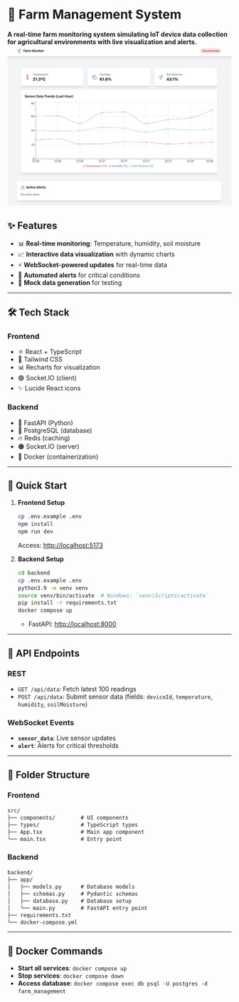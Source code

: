 # 🌾 Farm Management System

**A real-time farm monitoring system simulating IoT device data collection for agricultural environments with live visualization and alerts.**
![Agri-data Image](public/agri-data-hub.jpg)

## ✨ Features

- 📊 **Real-time monitoring**: Temperature, humidity, soil moisture  
- 📈 **Interactive data visualization** with dynamic charts  
- ⚡ **WebSocket-powered updates** for real-time data  
- 🔔 **Automated alerts** for critical conditions  
- 🤖 **Mock data generation** for testing  

---

## 🛠️ Tech Stack

### Frontend  
- ⚛️ React + TypeScript  
- 🎨 Tailwind CSS  
- 📊 Recharts for visualization  
- 🟢 Socket.IO (client)  
- ✨ Lucide React icons  

### Backend  
- 🐍 FastAPI (Python)  
- 🐘 PostgreSQL (database)  
- 🔥 Redis (caching)  
- 🟠 Socket.IO (server)  
- 🐳 Docker (containerization)  

---

## 🚀 Quick Start

1. **Frontend Setup**  
   ```bash
   cp .env.example .env
   npm install
   npm run dev
   ```
   Access: [http://localhost:5173](http://localhost:5173)

2. **Backend Setup**  
   ```bash
   cd backend
   cp .env.example .env
   python3.9 -m venv venv
   source venv/bin/activate  # Windows: `venv\Scripts\activate`
   pip install -r requirements.txt
   docker compose up
   ```
   - FastAPI: [http://localhost:8000](http://localhost:8000)

---

## 🔗 API Endpoints

### REST  
- `GET /api/data`: Fetch latest 100 readings  
- `POST /api/data`: Submit sensor data (fields: `deviceId`, `temperature`, `humidity`, `soilMoisture`)  

### WebSocket Events  
- **`sensor_data`**: Live sensor updates  
- **`alert`**: Alerts for critical thresholds  

---

## 📂 Folder Structure  

### Frontend  
```plaintext
src/
├── components/        # UI components
├── types/             # TypeScript types
├── App.tsx            # Main app component
└── main.tsx           # Entry point
```

### Backend  
```plaintext
backend/
├── app/
│   ├── models.py      # Database models
│   ├── schemas.py     # Pydantic schemas
│   ├── database.py    # Database setup
│   └── main.py        # FastAPI entry point
├── requirements.txt
└── docker-compose.yml
```

---

## 🐳 Docker Commands  

- **Start all services**: `docker compose up`  
- **Stop services**: `docker compose down`  
- **Access database**: `docker compose exec db psql -U postgres -d farm_management`  